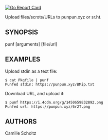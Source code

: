 [![Go Report Card](https://goreportcard.com/badge/github.com/onodera-punpun/punf)](https://goreportcard.com/report/github.com/onodera-punpun/punf)

 Upload files/scrots/URLs to punpun.xyz or sr.ht.


## SYNOPSIS

punf [arguments] [file/url]


## EXAMPLES

Upload stdin as a text file:
```
$ cat Pkgfile | punf
Punfed stdin: https://punpun.xyz/BMip.txt
```

Download URL, and upload it:
```
$ punf https://i.4cdn.org/g/1450659832892.png
Punfed url: https://punpun.xyz/6r2T.png
```


## AUTHORS

Camille Scholtz
